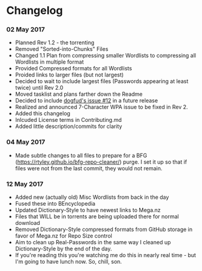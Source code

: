 # Changelog

### 02 May 2017
* Planned Rev 1.2 - the torrenting
* Removed "Sorted-into-Chunks" Files
* Changed 1.1 Plan from compressing smaller Wordlists to compressing all Wordlists in multiple format
* Provided Compressed formats for all Wordlists
* Proided links to larger files (but not largest)
* Decided to wait to include largest files (Passwords appearing at least twice) until Rev 2.0
* Moved tasklist and plans farther down the Readme
* Decided to include [dogfud's issue #12](https://github.com/berzerk0/Probable-Wordlists/issues/12) in a future release
* Realized and announced 7-Character WPA issue to be fixed in Rev 2.
* Added this changelog
* Inlcuded License terms in Contributing.md
* Added little description/commits for clarity


### 04 May 2017
* Made subtle changes to all files to prepare for a BFG (https://rtyley.github.io/bfg-repo-cleaner/) purge. I set it up so that if files were not from the last commit, they would not remain.

### 12 May 2017
* Added new (actually old) Misc Wordlists from back in the day
* Fused these into BEncyclopedia
* Updated Dictionary-Style to have newest links to Mega.nz
* Files that WILL be in torrents are being uploaded there for normal download
* Removed Dictionary-Style compressed formats from GitHub storage in favor of Mega.nz for Repo Size control
* Aim to clean up Real-Passwords in the same way I cleaned up Dictionary-Style by the end of the day.
* If you're reading this you're watching me do this in nearly real time - but I'm going to have lunch now. So, chill, son.
